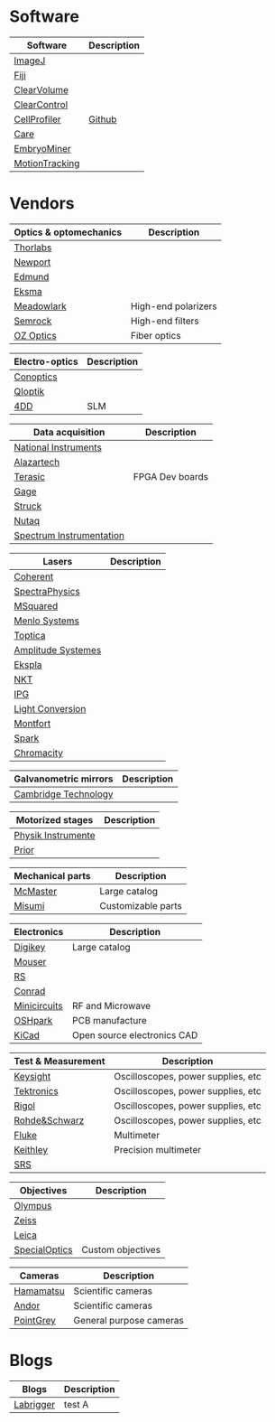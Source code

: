 
# Software

Software| Description
---- | ----
[ImageJ](https://github.com/imagej/imagej)				| 
[Fiji](https://github.com/fiji)				|
[ClearVolume](https://github.com/ClearVolume)				|
[ClearControl](https://github.com/ClearControl) 			|
[CellProfiler](http://cellprofiler.org/)				| [Github](https://github.com/CellProfiler/CellProfiler)
[Care](http://csbdeep.bioimagecomputing.com/)				|
[EmbryoMiner](http://journals.plos.org/ploscompbiol/article?id=10.1371/journal.pcbi.1006128)				|
[MotionTracking](http://motiontracking.mpi-cbg.de/)				|

# Vendors

Optics & optomechanics| Description
---- | ----
[Thorlabs](https://www.thorlabs.com/)				|
[Newport](http://www.newport.com/)				|
[Edmund](https://www.edmundoptics.com/) |
[Eksma](http://eksmaoptics.com/) |
[Meadowlark](https://www.meadowlark.com/)				| High-end polarizers
[Semrock](https://www.semrock.com/)				| High-end filters
[OZ Optics](https://www.ozoptics.com/) | Fiber optics

Electro-optics| Description
---- | ----
[Conoptics](https://www.conoptics.com/)				|
[QIoptik](http://www.qioptiq.com/)				|
[4DD](http://www.forthdd.com/) | SLM

Data acquisition| Description
---- | ----
[National Instruments](http://www.ni.com/) 			|
[Alazartech](http://www.alazartech.com/) |
[Terasic](http://www.terasic.com.tw/) 			| FPGA Dev boards
[Gage](http://www.gage-applied.com/) |
[Struck](http://www.struck.de/) |
[Nutaq](https://www.nutaq.com/) |
[Spectrum Instrumentation](https://spectrum-instrumentation.com) |

Lasers| Description
---- | ----
[Coherent](https://www.coherent.com/)				|
[SpectraPhysics](https://www.spectra-physics.com/)				|
[MSquared](http://www.m2lasers.com/)				|
[Menlo Systems](http://www.menlosystems.com/) |
[Toptica](https://www.toptica.com/) |
[Amplitude Systemes](http://www.amplitude-systemes.com/) |
[Ekspla](https://ekspla.com/) |
[NKT](https://www.nktphotonics.com/lasers-fibers/) |
[IPG](https://www.ipgphotonics.com/) |
[Light Conversion](http://lightcon.com/) |
[Montfort](https://www.montfortlaser.com/) |
[Spark](https://spark-lasers.com/) |
[Chromacity](http://www.chromacitylasers.com/) |


Galvanometric mirrors| Description
---- | ----
[Cambridge Technology](http://www.cambridgetechnology.com/)				|

Motorized stages| Description
---- | ----
[Physik Instrumente](https://www.physikinstrumente.com)				|
[Prior](https://www.prior.com) |

Mechanical parts| Description
---- | ----
[McMaster](https://www.mcmaster.com/)				| Large catalog
[Misumi](https://us.misumi-ec.com/)				| Customizable parts

Electronics| Description
---- | ----
[Digikey](https://www.digikey.com/)				| Large catalog
[Mouser](https://www.mouser.com)				|
[RS](http://www.rs-components.com/index.html)				|
[Conrad](https://www.conrad.com/)				|
[Minicircuits](http://www.minicircuits.com/)				| RF and Microwave
[OSHpark](https://oshpark.com/)				| PCB manufacture
[KiCad](http://kicad-pcb.org/)				| Open source electronics CAD

Test & Measurement| Description
---- | ----
[Keysight](https://www.keysight.com/us/en/home.html)				| Oscilloscopes, power supplies, etc
[Tektronics](https://www.tek.com/)				| Oscilloscopes, power supplies, etc
[Rigol](https://www.rigolna.com/) | Oscilloscopes, power supplies, etc
[Rohde&Schwarz](https://www.rohde-schwarz.com) | Oscilloscopes, power supplies, etc
[Fluke](http://www.fluke.com/)				| Multimeter
[Keithley](https://www.tek.com/keithley)				| Precision multimeter
[SRS](http://www.thinksrs.com/)				| 

Objectives| Description
---- | ----
[Olympus](https://www.olympus-lifescience.com)				|
[Zeiss](https://www.zeiss.com/microscopy)				|
[Leica](https://www.leica-microsystems.com)				|
[SpecialOptics](http://specialoptics.com/)				| Custom objectives

Cameras| Description
---- | ----
[Hamamatsu](http://www.hamamatsu.com/)				| Scientific cameras
[Andor](http://www.andor.com/)				| Scientific cameras
[PointGrey](https://www.ptgrey.com/)				| General purpose cameras



# Blogs

Blogs| Description
---- | ----
[Labrigger](http://labrigger.com/blog/) 			| test A

